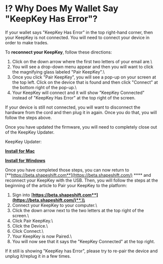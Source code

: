 # ⁉ Why Does My Wallet Say "KeepKey Has Error"?

If your wallet says "KeepKey Has Error" in the top right-hand corner, then your KeepKey is not connected. You will need to connect your device in order to make trades.

To **reconnect your KeepKey**, follow these directions:

1. Click on the down arrow where the first two letters of your email are.\\
2. You will see a drop-down menu appear and then you will want to click the magnifying glass labeled "Pair KeepKey".\\
3. Once you click "Pair KeepKey", you will see a pop-up on your screen at the top left. Click on the device that is found and then click "Connect" at the bottom right of the pop-up.\\
4. Your KeepKey will connect and it will show "KeepKey Connected" instead of "KeepKey Has Error" at the top right of the screen.

If your device is still not connected, you will want to disconnect the hardware from the cord and then plug it in again. Once you do that, you will follow the steps above.

Once you have updated the firmware, you will need to completely close out of the KeepKey Updater.

KeepKey Updater:

[**Install for Mac**](https://beta.shapeshift.com/updater-download)

[**Install for Windows**](https://beta.shapeshift.com/updater-download)

Once you have completed those steps, you can now return to [**https://beta.shapeshift.com**](https://beta.shapeshift.com/) \*\*\*\* and reconnect your KeepKey with the USB. Then, you will follow the steps at the beginning of the article to Pair your KeepKey to the platform:

1. Sign into [**https://beta.shapeshift.com**](https://beta.shapeshift.com/)**.\\**
2. Connect your KeepKey to your computer.\\
3. Click the down arrow next to the two letters at the top right of the screen.\\
4. Click Pair KeepKey.\\
5. Click the Device.\\
6. Click Connect.\\
7. Your KeepKey is now Paired.\\
8. You will now see that it says the "KeepKey Connected" at the top right.

If it still is showing "KeepKey has Error", please try to re-pair the device and unplug it/replug it in a few times.&#x20;
